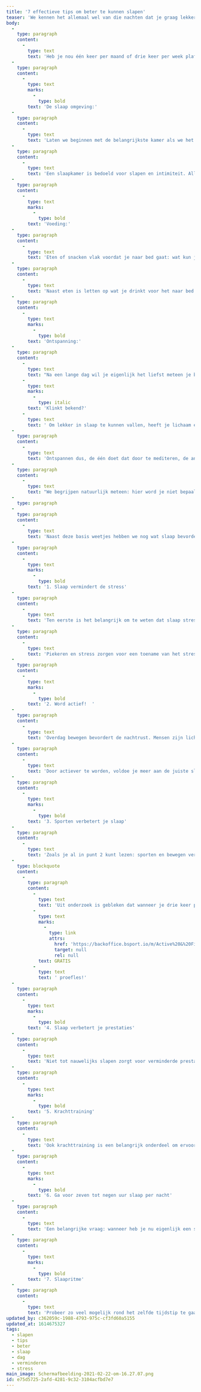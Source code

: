 ```yaml
---
title: '7 effectieve tips om beter te kunnen slapen'
teaser: 'We kennen het allemaal wel van die nachten dat je graag lekker wil slapen, maar je komt niet in slaap.. Slaap is een belangrijk onderdeel van je dag. In deze blog geven wij tips om beter te kunnen slapen.'
body:
  -
    type: paragraph
    content:
      -
        type: text
        text: 'Heb je nou één keer per maand of drie keer per week plafonddienst? Gelukkig zijn er genoeg dingen die je kunt doen om je lichaam te laten merken dat het tijd is om te gaan slapen, dat noemen we een routine.         Uit onderzoek is gebleken dat een slaap routine bestaat uit drie factoren de omgeving, voeding en ontspanning. '
  -
    type: paragraph
    content:
      -
        type: text
        marks:
          -
            type: bold
        text: 'De slaap omgeving:'
  -
    type: paragraph
    content:
      -
        type: text
        text: 'Laten we beginnen met de belangrijkste kamer als we het hebben over slaap, de slaapkamer. Je brein heeft bepaalde associaties bij deze ruimte, deze associaties spelen een rol bij het ontspannen voordat je in slaap valt.'
  -
    type: paragraph
    content:
      -
        type: text
        text: 'Een slaapkamer is bedoeld voor slapen en intimiteit. Alles wat daar niet onder valt doe je dus niet in de slaapkamer en zeker niet in bed. Dan hebben we het vooral over werken en eten. De meest ideale slaapkamer is een donkere en prikkelarme omgeving: rustig en koel qua temperatuur, de ideale temperatuur ligt rond de 18 graden. Het checken van je telefoon kan ervoor zorgen dat je niet kunt slapen. Verban beeldschermen uit je slaapkamer. '
  -
    type: paragraph
    content:
      -
        type: text
        marks:
          -
            type: bold
        text: 'Voeding:'
  -
    type: paragraph
    content:
      -
        type: text
        text: 'Eten of snacken vlak voordat je naar bed gaat: wat kun je het beste eten, en wanneer? Volgens onderzoek kun je het beste 30 tot 60 minuten voordat je naar bed gaat niet meer eten. Wat kan je dan beter wel of beter niet eten voor het slapen gaan? Vlak voor het slapen gaan, kun je beter niet te veel vetten en eiwitten eten. Wat is dan wel oke? Een cracker met kaas, dit zou een goede optie zijn. '
  -
    type: paragraph
    content:
      -
        type: text
        text: 'Naast eten is letten op wat je drinkt voor het naar bed gaan ook van belang. Probeer 2 tot 3 uur voordat je naar bed gaat geen cafeïne meer te drinken. Pas ook op met alcohol, dit helpt je vaak wel om snel in slaap te vallen, maar vermindert de kwaliteit van je slaap.  '
  -
    type: paragraph
    content:
      -
        type: text
        marks:
          -
            type: bold
        text: 'Ontspanning:'
  -
    type: paragraph
    content:
      -
        type: text
        text: "Na een lange dag wil je eigenlijk het liefst meteen je bed in duiken. Je hoofd blijft maar 'aan' staan, waardoor je klaarwakker in bed ligt.\_"
      -
        type: text
        marks:
          -
            type: italic
        text: 'Klinkt bekend?'
      -
        type: text
        text: ' Om lekker in slaap te kunnen vallen, heeft je lichaam een bepaald level van ontspanning nodig. Jezelf dwingen en focussen op het feit dat je niet kunt slapen, heeft dan ook het tegenovergestelde effect.'
  -
    type: paragraph
    content:
      -
        type: text
        text: 'Ontspannen dus, de één doet dat door te mediteren, de ander gaat een uurtje fanatiek sporten. Bewegen is goed voor je slaap, het zorgt ervoor dat je lichaam moe wordt. Dat vergroot de kans dat je snel in slaap zult vallen. Bewegen vlak voordat je gaat slapen zorgt juist weer voor twee minder slaap bevorderende effecten: je adrenaline level stijgt, net als je lichaamstemperatuur. '
  -
    type: paragraph
    content:
      -
        type: text
        text: "We begrijpen natuurlijk meteen: hier word je niet bepaald slaperig van. Een effectievere manier om te ontspannen zou bijvoorbeeld zijn: een boek lezen, naar muziek luisteren, of ademhalingsoefeningen doen.\_"
  -
    type: paragraph
  -
    type: paragraph
    content:
      -
        type: text
        text: 'Naast deze basis weetjes hebben we nog wat slaap bevorderende tips op een rijtje gezet:'
  -
    type: paragraph
    content:
      -
        type: text
        marks:
          -
            type: bold
        text: '1. Slaap vermindert de stress'
  -
    type: paragraph
    content:
      -
        type: text
        text: 'Ten eerste is het belangrijk om te weten dat slaap stress vermindert. Hersenexpert Daphne Feller geeft aan dat slaap enorm belangrijk is. Zo wordt tijdens je slaap je brein letterlijk schoongemaakt en verwerkt het alle informatie die hij overdag heeft opgeslagen. Zo zorgt piekeren en stress onder andere voor slechtere slaap en daardoor zal de schoonmaak van de hersenen ook niet optimaal werken. '
  -
    type: paragraph
    content:
      -
        type: text
        text: 'Piekeren en stress zorgen voor een toename van het stresshormoon cortisol. Door teveel cortisol bestaat er een kans dat zowel je lange- als kortetermijngeheugen overbelast raakt. Het gevolg hiervan is dat je onder andere vergeetachtig wordt en minder goed kunt focussen. Het resultaat hier van is dat je negatieve energie ontwikkelt en nog meer stress krijgt. Hierdoor kun je niet goed meer slapen. Plan wat meer ontspan momenten voor jezelf in, deze kunnen er voor zorgen dat je weer beter gaat slapen.  '
  -
    type: paragraph
    content:
      -
        type: text
        marks:
          -
            type: bold
        text: '2. Word actief!  '
  -
    type: paragraph
    content:
      -
        type: text
        text: 'Overdag bewegen bevordert de nachtrust. Mensen zijn lichamelijk inactiever in deze corona periode. Een drukke baan met veel (zittend) bureauwerk waarbij de hersenen flink actief zijn maar het lijf niet of nauwelijks, kan de slaapkwaliteit behoorlijk aantasten. Doordat je overdag lichamelijk niet zo actief bent, ben je ''s avonds sneller moe. Je stofwisseling daalt, waardoor je minder gemotiveerd bent. Hierdoor heb je minder zin om wat te gaan doen, met als gevolg dat je in een neerwaartse spiraal terecht komt. Dit heeft als gevolg dat je uitgeput wakker wordt. '
  -
    type: paragraph
    content:
      -
        type: text
        text: 'Door actiever te worden, voldoe je meer aan de juiste slaapuren en wordt je ook fitter wakker. Hierdoor sta je uiteindelijk positiever in het leven en ben je gemotiveerder om je prestaties te behalen. Zorg dus dat je in beweging blijft, waardoor je beter kunt slapen en fitter wakker wordt. '
  -
    type: paragraph
    content:
      -
        type: text
        marks:
          -
            type: bold
        text: '3. Sporten verbetert je slaap'
  -
    type: paragraph
    content:
      -
        type: text
        text: 'Zoals je al in punt 2 kunt lezen: sporten en bewegen verbetert je slaap. Uit onderzoek is namelijk gebleken dat sporten direct een gunstige uitwerking heeft op de REM slaap. Wanneer je vier tot acht uur voor het slapen sport, dan slaap je sneller en wordt je minder vaak wakker. '
  -
    type: blockquote
    content:
      -
        type: paragraph
        content:
          -
            type: text
            text: 'Uit onderzoek is gebleken dat wanneer je drie keer per week 1 uur sport, je lichaam je temperatuur beter kan reguleren. Dit heeft als gevolg dat je slaap bevordert. Sporten is dus een belangrijk onderdeel van je routine. Doe vandaag nog mee met een '
          -
            type: text
            marks:
              -
                type: link
                attrs:
                  href: 'https://backoffice.bsport.io/m/Active%20&%20Fit/1164/pass/?paymentPackCategories=3612&privatePassCategories=&hidePaymentCombo=true&tabSelected=1'
                  target: null
                  rel: null
            text: GRATIS
          -
            type: text
            text: ' proefles!'
  -
    type: paragraph
    content:
      -
        type: text
        marks:
          -
            type: bold
        text: '4. Slaap verbetert je prestaties'
  -
    type: paragraph
    content:
      -
        type: text
        text: 'Niet tot nauwelijks slapen zorgt voor verminderde prestaties. Zo vermindert een nacht weinig slaap de nauwkeurigheid en de aandacht van sporters. Ook blijkt uit onderzoek dat sporters een grotere kans op hebben op blessures en ziektes wanneer zij een tekort aan slaap hebben. Daarnaast is het ook belangrijk om iedere nacht voldoende te slapen om gemotiveerd te blijven. Wil jij je doelen bereiken? Zorg dan dat je voldoende slaap krijgt. '
  -
    type: paragraph
    content:
      -
        type: text
        marks:
          -
            type: bold
        text: '5. Krachttraining'
  -
    type: paragraph
    content:
      -
        type: text
        text: 'Ook krachttraining is een belangrijk onderdeel om ervoor te zorgen dat je beter kunt slapen. Uit onderzoek bleek dat krachttraining de kwaliteit van je slaap verhoogt en daarnaast angstige en depressieve gevoelens tegen gaat. Wij bieden diverse groepslessen aan waarbij we zowel focussen op conditie- als op krachttraining. Dankzij deze combinatie kunnen we op meerdere vlakken focussen om jouw lichaam optimaal in te zetten. Een uurtje lekker fanatiek sporten zorgt dus voor betere slaap. '
  -
    type: paragraph
    content:
      -
        type: text
        marks:
          -
            type: bold
        text: '6. Ga voor zeven tot negen uur slaap per nacht'
  -
    type: paragraph
    content:
      -
        type: text
        text: 'Een belangrijke vraag: wanneer heb je nu eigenlijk een slaaptekort? Uit onderzoek is gebleken dat een mens gemiddeld zeven tot negen uur slaap per nacht nodig heeft. Uiteraard verschilt dit per individu, maar bij minder dan zeven uur is er al sprake van een slaaptekort. Zorg er dus voor dat je iedere nacht voldoet aan de juiste uren slapen om je prestaties optimaal te houden. '
  -
    type: paragraph
    content:
      -
        type: text
        marks:
          -
            type: bold
        text: '7. Slaapritme'
  -
    type: paragraph
    content:
      -
        type: text
        text: 'Probeer zo veel mogelijk rond het zelfde tijdstip te gaan slapen en ’s ochtends rond hetzelfde uur op te staan. (ja ook in het weekend). Dit helpt om een vast slaapwaakritme te ontwikkelen en het bevordert de kwaliteit van de slaap.'
updated_by: c362059c-1988-4793-975c-cf3fd60a5155
updated_at: 1614675327
tags:
  - slapen
  - tips
  - beter
  - slaap
  - dag
  - verminderen
  - stress
main_image: Schermafbeelding-2021-02-22-om-16.27.07.png
id: e75d5725-2afd-4281-9c32-3104acfbd7e7
---
```

